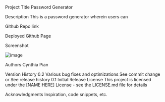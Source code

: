 Project Title
Password Generator

Description
This is a password generator wherein users can 

Github  Repo link


Deployed Github Page


Screenshot

![image](https://github.com/CynthiaP7/module3challenge/assets/122586416/ebb3a481-cfcb-4c58-83a8-c5bda1be1560)


Authors
Cynthia Pian



Version History
0.2
Various bug fixes and optimizations
See commit change or See release history
0.1
Initial Release
License
This project is licensed under the [NAME HERE] License - see the LICENSE.md file for details

Acknowledgments
Inspiration, code snippets, etc.

